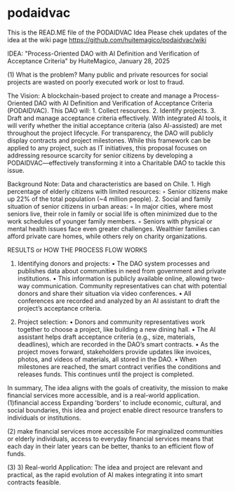 # podaidvac
This is the READ.ME file of the PODAIDVAC Idea
Please chek updates of the idea at the wiki page https://github.com/huitemagico/podaidvac/wiki 

IDEA: "Process-Oriented DAO with AI Definition and Verification of Acceptance Criteria"
by HuiteMagico, January 28, 2025

(1) What is the problem?
Many public and private resources for social projects are wasted on poorly executed work or lost to fraud.


The Vision:
A blockchain-based project to create and manage a Process-Oriented DAO with AI Definition and Verification of Acceptance Criteria (PODAIDVAC).
This DAO will:
    1. Collect resources.
    2. Identify projects.
    3. Draft and manage acceptance criteria effectively.
With integrated AI tools, it will verify whether the initial acceptance criteria (also AI-assisted) are met throughout the project lifecycle.
For transparency, the DAO will publicly display contracts and project milestones.
While this framework can be applied to any project, such as IT initiatives, this proposal focuses on addressing resource scarcity for senior citizens by developing a PODAIDVAC—effectively transforming it into a Charitable DAO to tackle this issue.


Background
Note: Data and characteristics are based on Chile.
    1. High percentage of elderly citizens with limited resources:
        ◦ Senior citizens make up 22% of the total population (~4 million people).
    2. Social and family situation of senior citizens in urban areas:
        ◦ In major cities, where most seniors live, their role in family or social life is often minimized due to the work schedules of younger family members.
        ◦ Seniors with physical or mental health issues face even greater challenges. Wealthier families can afford private care homes, while others rely on charity organizations.

RESULTS or HOW THE PROCESS FLOW WORKS
1. Identifying donors and projects:
    • The DAO system processes and publishes data about communities in need from government and private institutions.
    • This information is publicly available online, allowing two-way communication. Community representatives can chat with potential donors and share their situation via video conferences.
    • All conferences are recorded and analyzed by an AI assistant to draft the project’s acceptance criteria.

2. Project selection:
    • Donors and community representatives work together to choose a project, like building a new dining hall.
    • The AI assistant helps draft acceptance criteria (e.g., size, materials, deadlines), which are recorded in the DAO’s smart contracts.
    • As the project moves forward, stakeholders provide updates like invoices, photos, and videos of materials, all stored in the DAO.
    • When milestones are reached, the smart contract verifies the conditions and releases funds. This continues until the project is completed.


In summary, The idea aligns with the goals of creativity, the mission to make financial services more accessible, and is a real-world application.
(1)financial access
Expanding 'borders' to include economic, cultural, and social boundaries, this idea and project enable direct resource transfers to individuals or institutions.

(2)   make financial services more accessible
For marginalized communities or elderly individuals, access to everyday financial services means that each day in their later years can be better, thanks to an efficient flow of funds.

(3) 3) Real-world Application:
The idea and project are relevant and practical, as the rapid evolution of AI makes integrating it into smart contracts feasible.

